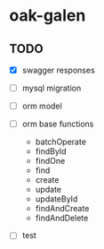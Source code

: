 # oak-galen

## TODO

- [x] swagger responses
- [ ] mysql migration
- [ ] orm model
- [ ] orm base functions
  - batchOperate
  - findById
  - findOne
  - find
  - create
  - update
  - updateById
  - findAndCreate
  - findAndDelete
- [ ] test
  